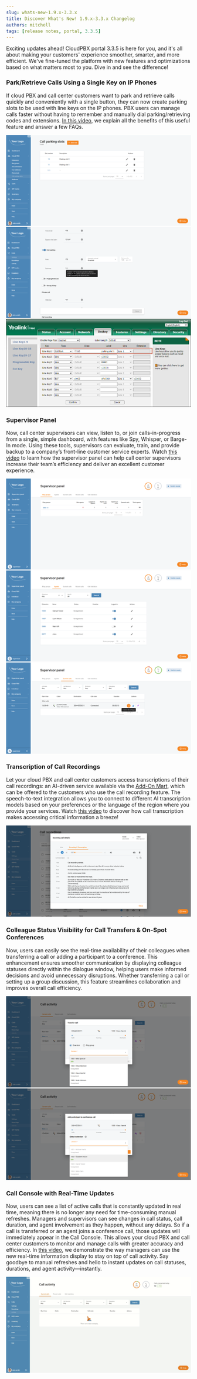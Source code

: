 ```yaml
---
slug: whats-new-1.9.x-3.3.x
title: Discover What's New! 1.9.x-3.3.x Changelog
authors: mitchell
tags: [release notes, portal, 3.3.5]
---
```


Exciting updates ahead! CloudPBX portal 3.3.5 is here for you, and it's all about making your customers' experience smoother, smarter, and more efficient. We've fine-tuned the platform with new features and optimizations based on what matters most to you. Dive in and see the difference!

<!--truncate-->

### Park/Retrieve Calls Using a Single Key on IP Phones

If cloud PBX and call center customers want to park and retrieve calls quickly and conveniently with a single button, they can now create parking slots to be used with line keys on the IP phones. PBX users can manage calls faster without having to remember and manually dial parking/retrieving codes and extensions. [In this video](https://www.youtube.com/watch?v=QxI0k3YrZBA), we explain all the benefits of this useful feature and answer a few FAQs.

![](./img/parking_slots.png)![](./img/retrieval_code.png)![](./img/phone_config.png)

### Supervisor Panel

Now, call center supervisors can view, listen to, or join calls-in-progress from a single, simple dashboard, with features like Spy, Whisper, or Barge-In mode. Using these tools, supervisors can evaluate, train, and provide backup to a company’s front-line customer service experts. Watch [this video](https://www.youtube.com/watch?v=gD1byz8vY1c) to learn how the supervisor panel can help call center supervisors increase their team’s efficiency and deliver an excellent customer experience.

![](./img/supervisor_ring_groups.png)![](./img/supervisor_agents.png)![](./img/supervisor_current_calls.png)

### Transcription of Call Recordings

Let your cloud PBX and call center customers access transcriptions of their call recordings: an AI-driven service available via the [Add-On Mart](https://www.portaone.com/add-on-mart-modules/speech-to-text-whisper/), which can be offered to the customers who use the call recording feature. The speech-to-text integration allows you to connect to different AI transcription models based on your preferences or the language of the region where you provide your services. Watch [this video](https://www.youtube.com/watch?v=h4ctgI7Nk8k) to discover how call transcription makes accessing critical information a breeze!

![](./img/call_transcription.png)

### Colleague Status Visibility for Call Transfers & On-Spot Conferences

Now, users can easily see the real-time availability of their colleagues when transferring a call or adding a participant to a conference. This enhancement ensures smoother communication by displaying colleague statuses directly within the dialogue window, helping users make informed decisions and avoid unnecessary disruptions. Whether transferring a call or setting up a group discussion, this feature streamlines collaboration and improves overall call efficiency.

![](./img/team_mate_status_transfer.png)![](./img/team_mate_status_conference.png)

### **Call Console with Real-Time Updates**

Now, users can see a list of active calls that is constantly updated in real time, meaning there is no longer any need for time-consuming manual refreshes. Managers and supervisors can see changes in call status, call duration, and agent involvement as they happen, without any delays. So if a call is transferred or an agent joins a conference call, those updates will immediately appear in the Call Console. This allows your cloud PBX and call center customers to monitor and manage calls with greater accuracy and efficiency. In [this video](https://www.youtube.com/watch?v=nxF-urxkLgc), we demonstrate the way managers can use the new real-time information display to stay on top of call activity. Say goodbye to manual refreshes and hello to instant updates on call statuses, durations, and agent activity—instantly.

![](./img/call_console.gif)